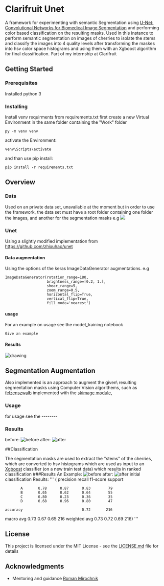 # Clarifruit Unet

A framework for experimenting with semantic Segmentation using 
[U-Net: Convolutional Networks for Biomedical Image Segmentation](https://arxiv.org/abs/1505.04597) and
performing color based classification on the resulting masks.
Used in this instance to perform semantic segmentation on images of cherries to
isolate the stems and classify the images into 4 quality levels after
transforming the maskes into hsv color space histograms and using them with an
Xgboost algorithm for final classification.
Part of my internship at Clarifruit


## Getting Started


### Prerequisites

Installed python 3

### Installing

Install venv requirments from requirements.txt
first create a new Virtual Environment in the same
folder containing the "Work" folder
```
py -m venv venv
```
activate the Environment:
```
venv\Scripts\activate
```
and than use pip install:
```
pip install -r requirements.txt
```
## Overview

### Data
Used on an private data set, unavailable at the moment
but in order to use the framework, the data set must have a root
folder containing one folder the images, and another for the segmentation masks
e.g
![](.\md_images\root_structure.PNG)

### Unet

Using a slightly modified implementation from https://github.com/zhixuhao/unet

#### Data augmentation
Using the options of the keras ImageDataGenerator augmentations.
e.g 
```
ImageDataGenerator(rotation_range=180,
                   brightness_range=[0.2, 1.],
                   shear_range=5,
                   zoom_range=0.5,
                   horizontal_flip=True,
                   vertical_flip=True,
                   fill_mode='nearest')
```

#### usage

For an example on usage see the model_training notebook
```
Give an example
```
#### Results
![drawing](md_images\67260-70372.png.jpg)


## Segmentation Augmentation

Also implemented is an approach to augment the given\ resulting segmentation
masks using Computer Vision algorithems, such as [felzenszwalb](http://people.cs.uchicago.edu/~pff/papers/seg-ijcv.pdf)
implemented with the [skimage module](https://scikit-image.org/docs/dev/api/skimage.segmentation.html#skimage.segmentation.felzenszwalb),

### Usage
for usage see the --------


### Results
before:
![before](md_images\38360-02397.png.jpg)
after:
![after](md_images\38360-02397.png.seg_ontop.jpg)

##Classification

The segmentation masks are used to extract the "stems" of the cherries,
which are converted to hsv histograms which are used as input to an [Xgboost]() 
classifier (on a new train test data) which results in ranked classification
###Results
An Example:
![before](md_images\stems\38360-02397.png.jpg)
after:
![after](md_images\stems\38360-02397-stem.png.jpg)
 initial classification Results:
 '''
 (              precision    recall  f1-score   support

           A       0.78      0.87      0.83        79
           B       0.65      0.62      0.64        55
           C       0.80      0.23      0.36        35
           D       0.68      0.96      0.80        47

    accuracy                           0.72       216
   macro avg       0.73      0.67      0.65       216
weighted avg       0.73      0.72      0.69       216)
'''
 
## License

This project is licensed under the MIT License - see the [LICENSE.md](LICENSE.md) file for details

## Acknowledgments

* Mentoring and guidance [Roman Mirochnik](https://www.linkedin.com/in/mrroman/)

